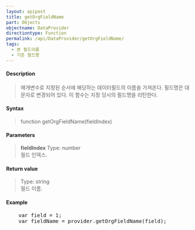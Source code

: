 ```yaml
---
layout: apipost
title: getOrgFieldName
part: Objects
objectname: DataProvider
directiontype: Function
permalink: /api/DataProvider/getOrgFieldName/
tags:
  - 본 필드이름
  - 기존 필드명
---
```



#### Description

> 매개변수로 지정된 순서에 해당하는 데이터필드의 이름을 가져온다. 필드명은 대문자로 변경되어 있다. 이 함수는 지정 당시의 필드명을 리턴한다.

#### Syntax

> function getOrgFieldName(fieldIndex)

#### Parameters

> **fieldIndex**
> Type: number  
> 필드 인덱스.  

#### Return value

> Type: string  
> 필드 이름.  

#### Example

<pre class="prettyprint">
    var field = 1;
    var fieldName = provider.getOrgFieldName(field);
</pre>


